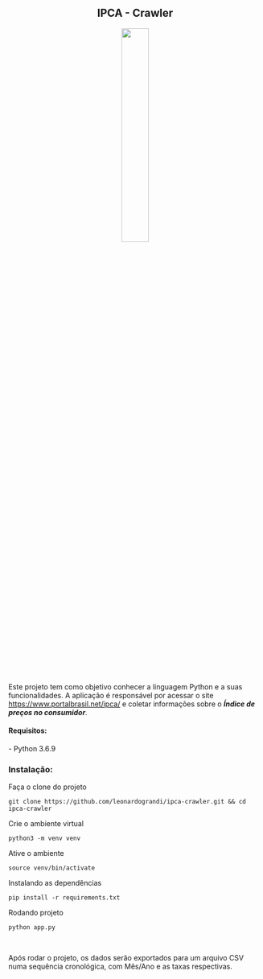 <center>
	<h2>IPCA - Crawler</h2>
</center>
<p align="center" width="100%">
    <img width="33%" src="https://encrypted-tbn0.gstatic.com/images?q=tbn:ANd9GcTGoruCKoRTt9Q5UHU88AMDlqFko6DYYKT1Mw&usqp=CAU"> 
</p>

Este projeto tem como objetivo conhecer a linguagem Python e a suas funcionalidades. A aplicação é responsável por acessar o site https://www.portalbrasil.net/ipca/ e coletar informações sobre o ***Índice de preços no consumidor***.

<h4>Requisitos:</h4>
- Python 3.6.9

<h3>Instalação:</h3>

Faça o clone do projeto
```
git clone https://github.com/leonardograndi/ipca-crawler.git && cd ipca-crawler
```
Crie o ambiente virtual
```
python3 -m venv venv
```
Ative o ambiente
```
source venv/bin/activate
```
Instalando as dependências
```
pip install -r requirements.txt
```
Rodando projeto
```
python app.py
```
<br>
<p>
	Após rodar o projeto, os dados serão exportados para um arquivo CSV numa sequência cronológica, com Mês/Ano e as taxas respectivas.
</p>
